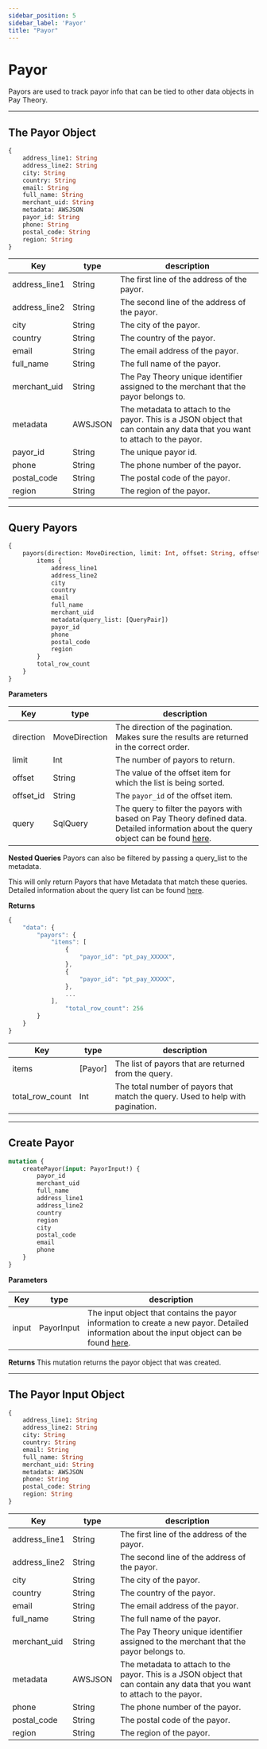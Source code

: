 ```yaml
---
sidebar_position: 5
sidebar_label: 'Payor'
title: "Payor"
---
```


# Payor

Payors are used to track payor info that can be tied to other data objects in Pay Theory.

***
## The Payor Object
```graphql
{
    address_line1: String
    address_line2: String
    city: String
    country: String
    email: String
    full_name: String
    merchant_uid: String
    metadata: AWSJSON
    payor_id: String
    phone: String
    postal_code: String
    region: String
}
```
|Key                |type         |       description                     |
|-------------------|-------------|---------------------------------------|
|address_line1      |String       |The first line of the address of the payor.|
|address_line2      |String       |The second line of the address of the payor.|
|city               |String       |The city of the payor.|
|country            |String       |The country of the payor.|
|email              |String       |The email address of the payor.|
|full_name          |String       |The full name of the payor.|
|merchant_uid       |String       |The Pay Theory unique identifier assigned to the merchant that the payor belongs to.|
|metadata           |AWSJSON      |The metadata to attach to the payor.  This is a JSON object that can contain any data that you want to attach to the payor.|
|payor_id           |String       |The unique payor id.|
|phone              |String       |The phone number of the payor.|
|postal_code        |String       |The postal code of the payor.|
|region             |String       |The region of the payor.|

***
## Query Payors
```graphql
{
    payors(direction: MoveDirection, limit: Int, offset: String, offset_id: String, query: SqlQuery) {
        items {
            address_line1
            address_line2
            city
            country
            email
            full_name
            merchant_uid
            metadata(query_list: [QueryPair])
            payor_id
            phone
            postal_code
            region
        }
        total_row_count
    }
}
```

**Parameters**

|Key                |type         |       description                     |
|-------------------|-------------|---------------------------------------|
|direction          |MoveDirection|The direction of the pagination. Makes sure the results are returned in the correct order.|
|limit              |Int          |The number of payors to return.|
|offset             |String       |The value of the offset item for which the list is being sorted.|
|offset_id          |String       |The `payor_id` of the offset item.|
|query              |SqlQuery  |The query to filter the payors with based on Pay Theory defined data. Detailed information about the query object can be found [here](query).|

**Nested Queries**
Payors can also be filtered by passing a query_list to the metadata.

This will only return Payors that have Metadata that match these queries.  Detailed information about the query list can be found [here](query).


**Returns**

```js
{
    "data": {
        "payors": {
            "items": [
                {
                    "payor_id": "pt_pay_XXXXX",
                },
                {
                    "payor_id": "pt_pay_XXXXX",
                },
                ...
            ],
                "total_row_count": 256
        }
    }
}
```

|Key                |type         |       description                     |
|-------------------|-------------|---------------------------------------|
|items              |[Payor]      |The list of payors that are returned from the query.|
|total_row_count    |Int          |The total number of payors that match the query. Used to help with pagination.|

***
## Create Payor
```graphql
mutation {
    createPayor(input: PayorInput!) {
        payor_id
        merchant_uid
        full_name
        address_line1
        address_line2
        country
        region
        city
        postal_code
        email
        phone
    }
}
```

**Parameters**

|Key                |type         |       description                     |
|-------------------|-------------|---------------------------------------|
|input              |PayorInput   |The input object that contains the payor information to create a new payor.  Detailed information about the input object can be found [here](#the-payor-input-object).|

**Returns**
This mutation returns the payor object that was created.

***
## The Payor Input Object
```graphql
{
    address_line1: String
    address_line2: String
    city: String
    country: String
    email: String
    full_name: String
    merchant_uid: String
    metadata: AWSJSON
    phone: String
    postal_code: String
    region: String
}
```

| Key           | type    | description                                                                                                                 |
|---------------|---------|-----------------------------------------------------------------------------------------------------------------------------|
| address_line1 | String  | The first line of the address of the payor.                                                                                 |
| address_line2 | String  | The second line of the address of the payor.                                                                                |
| city          | String  | The city of the payor.                                                                                                      |
| country       | String  | The country of the payor.                                                                                                   |
| email         | String  | The email address of the payor.                                                                                             |
| full_name     | String  | The full name of the payor.                                                                                                 |
|  merchant_uid | String  | The Pay Theory unique identifier assigned to the merchant that the payor belongs to.                                        |
|  metadata     | AWSJSON | The metadata to attach to the payor.  This is a JSON object that can contain any data that you want to attach to the payor. |
|  phone        | String  | The phone number of the payor.                                                                                              |
|  postal_code  | String  | The postal code of the payor.                                                                                               |
|  region       | String  | The region of the payor.                                                                                                    |
